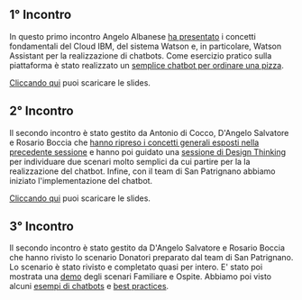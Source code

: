 ## 1° Incontro

In questo primo incontro Angelo Albanese [ha presentato](slides/Presentazione-1-Sessione.pdf?raw=true) i concetti fondamentali del Cloud IBM, del sistema Watson e, in particolare, Watson Assistant per la realizzazione di chatbots. Come esercizio pratico sulla piattaforma è stato realizzato un [semplice chatbot per ordinare una pizza](https://github.com/sasadangelo/SanPatrignanoChatbot/blob/master/training/skill-OrdinePizza.json?raw=true).

[Cliccando qui](slides/Presentazione-1-Sessione.pdf?raw=true) puoi scaricare le slides.

## 2° Incontro

Il secondo incontro è stato gestito da Antonio di Cocco, D'Angelo Salvatore e Rosario Boccia che [hanno ripreso i concetti generali esposti nella precedente sessione](slides/Presentazione-2-Sessione.ppt?raw=true) e hanno poi guidato una [sessione di Design Thinking](DesignThinking.md) per individuare due scenari molto semplici da cui partire per la la realizzazione del chatbot. Infine, con il team di San Patrignano abbiamo iniziato l'implementazione del chatbot.

[Cliccando qui](slides/Presentazione-2-Sessione.ppt?raw=true) puoi scaricare le slides.

## 3° Incontro

Il secondo incontro è stato gestito da D'Angelo Salvatore e Rosario Boccia che hanno rivisto lo scenario Donatori preparato dal team di San Patrignano. Lo scenario è stato rivisto e completato quasi per intero. E' stato poi mostrata una [demo](https://sanpatrignano.eu-gb.mybluemix.net/) degli scenari Familiare e Ospite. Abbiamo poi visto alcuni [esempi di chatbots](ChatbotExamples.md) e [best practices](BestPractices.md).
